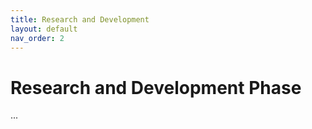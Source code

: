 ```yaml
---
title: Research and Development
layout: default
nav_order: 2
---
```


# Research and Development Phase

...
